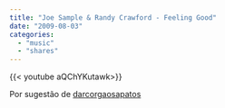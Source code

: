 ```yaml
---
title: "Joe Sample & Randy Crawford - Feeling Good"
date: "2009-08-03"
categories:
  - "music"
  - "shares"
---
```


<div style="width: 70vw;">{{< youtube aQChYKutawk>}}</div>

Por sugestão de [darcorgaosapatos](http://darcorgaosapatos.tumblr.com/post/154505529/randy-crawford-joe-sample-street-life-live-at)
